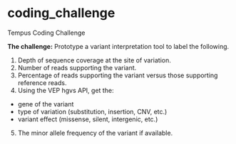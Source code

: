 # coding_challenge
Tempus Coding Challenge

**The challenge:** Prototype a variant interpretation tool to label the following.
1. Depth of sequence coverage at the site of variation.
2. Number of reads supporting the variant.
3. Percentage of reads supporting the variant versus those supporting reference reads.
4. Using the VEP hgvs API, get the:
  + gene of the variant
  + type of variation (substitution, insertion, CNV, etc.)
  + variant effect (missense, silent, intergenic, etc.)
5. The minor allele frequency of the variant if available.



